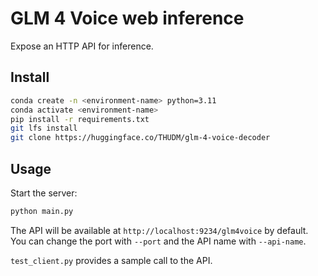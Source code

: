 # GLM 4 Voice web inference

Expose an HTTP API for inference.

## Install

```bash
conda create -n <environment-name> python=3.11
conda activate <environment-name>
pip install -r requirements.txt
git lfs install
git clone https://huggingface.co/THUDM/glm-4-voice-decoder
```

## Usage

Start the server:

```bash
python main.py
```

The API will be available at `http://localhost:9234/glm4voice` by default. You can change the port with `--port` and the API name with `--api-name`.

`test_client.py` provides a sample call to the API.